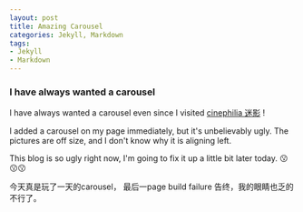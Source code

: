 ```yaml
---
layout: post
title: Amazing Carousel
categories: Jekyll, Markdown
tags:
- Jekyll
- Markdown
---
```


### I have always wanted a carousel 
I have always wanted a carousel even since I visited [cinephilia 迷影](http://cinephilia.net) !

I added a carousel on my page immediately, but it's unbelievably ugly. The pictures are off size, and I don't know why it is aligning left.

This blog is so ugly right now, I'm going to fix it up a little bit later today.  :kissing::kissing::kissing:

今天真是玩了一天的carousel， 最后一page build failure 告终，我的眼睛也乏的不行了。

